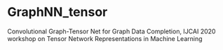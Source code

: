 # GraphNN_tensor
Convolutional Graph-Tensor Net for Graph Data Completion, IJCAI 2020 workshop on Tensor Network Representations in Machine Learning
